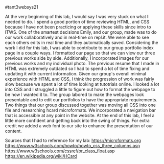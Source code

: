 #tant3websys21

At the very beginning of this lab, I would say I was very stuck on what I needed to do. I spend a good portion of time reviewing HTML, and CSS because I have not been practicing or applying these skills since intro to ITWS. One of the smartest decisions Emily, and our group, made was to do our work collaboratively and in real-time on repl.it. We were able to see each others edits in real time and they automatically saved. Considering the work I did for this lab, I was able to contribute to our group portfolio index page in a couple ways. I formatted our page so that we can view our three previous works side by side. Additionally, I incorporated images for our previous works and my individual photo. The previous resume that I made in HTML was extremely outdated so I had to spend a lot of time fixing and updating it with current information. Given our group's overall minimal experience with HTML and CSS, I think the progression of work was fairly slow because we spent a lot of time looking at tutotrials online. I looked a lot into CSS and I struggled a little to figure out how to format the webpage to be how I wanted it to. The group labored to make the webpages look presentable and to edit our portfolios to have the appropriate requirements. Two things that our group discussed together was moving all CSS into one file and researching hcard microformats. We incorporated a navigation bar that is accessible at any point in the website. At the end of this lab, I feel a little more confident and getting back into the swing of things. For extra credit we added a web font to our site to enhance the presentation of our content.

Sources that I had to reference for my lab:
https://microformats.org 
https://www.w3schools.com/howto/howto_css_three_columns.asp 
https://www.w3schools.com/cssref/pr_class_float.asp 
https://en.wikipedia.org/wiki/HCard
